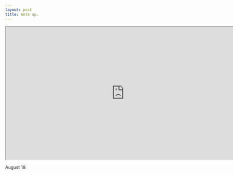 ```yaml
---
layout: post
title: Ante up.
---
```


<div class="embed-responsive embed-responsive-16by9">
  <iframe class="embed-responsive-item" src="https://www.youtube.com/embed/21OH0wlkfbc?rel=0" width="760" height="428" allowfullscreen></iframe>
</div>

August 19.
